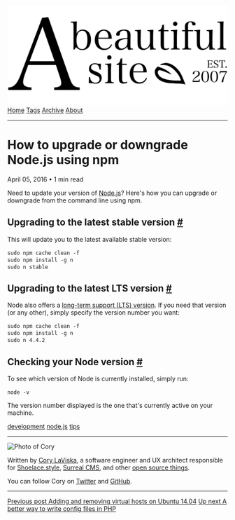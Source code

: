 <a href="../../index.html" class="header-link"><img src="../../images/logos/wordmark.svg" alt="A Beautiful Site" class="wordmark" /></a> <a href="../../index.html" class="nav-item">Home</a> <a href="../../tags/index.html" class="nav-item">Tags</a> <a href="../index.html" class="nav-item">Archive</a> <a href="../../about/index.html" class="nav-item">About</a>

------------------------------------------------------------------------

How to upgrade or downgrade Node.js using npm
=============================================

April 05, 2016 • 1 min read

Need to update your version of [Node.js](https://nodejs.org/)? Here's how you can upgrade or downgrade from the command line using npm.

Upgrading to the latest stable version <a href="#upgrading-to-the-latest-stable-version" class="direct-link">#</a>
------------------------------------------------------------------------------------------------------------------

This will update you to the latest available stable version:

    sudo npm cache clean -f
    sudo npm install -g n
    sudo n stable

Upgrading to the latest LTS version <a href="#upgrading-to-the-latest-lts-version" class="direct-link">#</a>
------------------------------------------------------------------------------------------------------------

Node also offers a [long-term support (LTS) version](https://github.com/nodejs/LTS/). If you need that version (or any other), simply specify the version number you want:

    sudo npm cache clean -f
    sudo npm install -g n
    sudo n 4.4.2

Checking your Node version <a href="#checking-your-node-version" class="direct-link">#</a>
------------------------------------------------------------------------------------------

To see which version of Node is currently installed, simply run:

    node -v

The version number displayed is the one that's currently active on your machine.

<a href="../../tags/development/index.html" class="post-tag">development</a> <a href="../../tags/node.js/index.html" class="post-tag">node.js</a> <a href="../../tags/tips/index.html" class="post-tag">tips</a>

------------------------------------------------------------------------

<img src="http://0.gravatar.com/avatar/bf1b3b95fd5b096a3592247c29667b33?s=512" alt="Photo of Cory" class="avatar avatar-small" />

Written by [Cory LaViska](../../index-4.html), a software engineer and UX architect responsible for [Shoelace.style](https://shoelace.style/), [Surreal CMS](https://www.surrealcms.com/), and other [open source things](https://github.com/claviska).

You can follow Cory on [Twitter](https://twitter.com/bgooonz) and [GitHub](https://github.com/claviska).

------------------------------------------------------------------------

<a href="../adding-and-removing-virtual-hosts-on-ubuntu-1404/index.html" class="post-nav-previous"><span class="small">Previous post</span> Adding and removing virtual hosts on Ubuntu 14.04</a> <a href="../a-better-way-to-write-config-files-in-php/index.html" class="post-nav-next"><span class="small">Up next</span> A better way to write config files in PHP</a>
